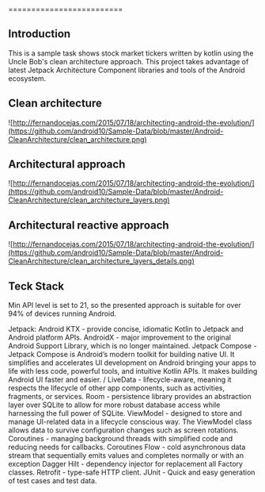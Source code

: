 
=========================


Introduction
-----------------
This is a sample task shows stock market tickers written by kotlin using the Uncle Bob's clean architecture approach.
This project takes advantage of latest Jetpack Architecture Component libraries and tools of the Android ecosystem.


Clean architecture
-----------------
![http://fernandocejas.com/2015/07/18/architecting-android-the-evolution/](https://github.com/android10/Sample-Data/blob/master/Android-CleanArchitecture/clean_architecture.png)

Architectural approach
-----------------
![http://fernandocejas.com/2015/07/18/architecting-android-the-evolution/](https://github.com/android10/Sample-Data/blob/master/Android-CleanArchitecture/clean_architecture_layers.png)

Architectural reactive approach
-----------------
![http://fernandocejas.com/2015/07/18/architecting-android-the-evolution/](https://github.com/android10/Sample-Data/blob/master/Android-CleanArchitecture/clean_architecture_layers_details.png)

Teck Stack
-----------------
Min API level is set to 21, so the presented approach is suitable for over 94% of devices running Android.

Jetpack:
Android KTX - provide concise, idiomatic Kotlin to Jetpack and Android platform APIs.
AndroidX - major improvement to the original Android Support Library, which is no longer maintained.
Jetpack Compose - Jetpack Compose is Android’s modern toolkit for building native UI. It simplifies and accelerates UI development on Android bringing your apps to life with less code, powerful tools, and intuitive Kotlin APIs. It makes building Android UI faster and easier. /
LiveData - lifecycle-aware, meaning it respects the lifecycle of other app components, such as activities, fragments, or services.
Room - persistence library provides an abstraction layer over SQLite to allow for more robust database access while harnessing the full power of SQLite.
ViewModel - designed to store and manage UI-related data in a lifecycle conscious way. The ViewModel class allows data to survive configuration changes such as screen rotations.
Coroutines - managing background threads with simplified code and reducing needs for callbacks.
Coroutines Flow - cold asynchronous data stream that sequentially emits values and completes normally or with an exception
Dagger Hilt - dependency injector for replacement all Factory classes.
Retrofit - type-safe HTTP client.
JUnit - Quick and easy generation of test cases and test data.
